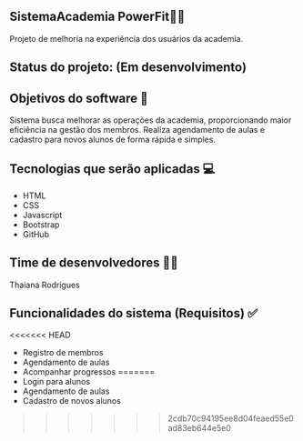## SistemaAcademia PowerFit🏋️‍♀️ 
Projeto de melhoria na experiência dos usuários da academia. 

## Status do projeto: (Em desenvolvimento) 

## Objetivos do software 📝 
Sistema busca melhorar as operações da academia, proporcionando maior eficiência na gestão dos membros. Realiza agendamento de aulas e cadastro para novos alunos de forma rápida e simples.

## Tecnologias que serão aplicadas 💻 

  - HTML 
  - CSS 
  - Javascript 
  - Bootstrap 
  - GitHub
    
## Time de desenvolvedores 👩‍💻 
Thaiana Rodrigues 

## Funcionalidades do sistema (Requisitos) ✅ 
<<<<<<< HEAD
- Registro de membros 
- Agendamento de aulas 
- Acompanhar progressos 
=======
- Login para alunos
- Agendamento de aulas 
- Cadastro de novos alunos 
>>>>>>> 2cdb70c94195ee8d04feaed55e0ad83eb644e5e0

 
